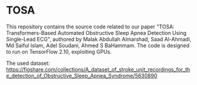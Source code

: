 # TOSA
This repository contains the source code related to our paper "TOSA: Transformers-Based Automated Obstructive Sleep Apnea Detection Using Single-Lead ECG", authored by Malak Abdullah Almarshad, Saad Al-Ahmadi, Md Saiful Islam, Adel Soudani, Ahmed S BaHammam.  The code is designed to run on TensorFlow 2.10, exploiting GPUs.

The used dataset: https://figshare.com/collections/A_dataset_of_stroke_unit_recordings_for_the_detection_of_Obstructive_Sleep_Apnea_Syndrome/5630890

